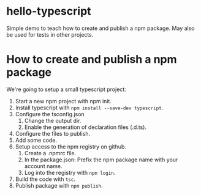 # hello-typescript
Simple demo to teach how to create and publish a npm package. May also be used for tests in other projects.

# How to create and publish a npm package
We're going to setup a small typescript project:
1. Start a new npm project with npm init.
2. Install typescript with `npm install --save-dev typescript`.
3. Configure the tsconfig.json
   1. Change the output dir.
   2. Enable the generation of declaration files (.d.ts).
4. Configure the files to publish.
5. Add some code.
6. Setup access to the npm registry on github.
   1. Create a .npmrc file.
   2. In the package.json: Prefix the npm package name with your account name.
   3. Log into the registry with `npm login`.
7. Build the code with `tsc`.
8. Publish package with `npm publish`.
